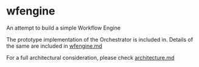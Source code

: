 # wfengine
An attempt to build a simple Workflow Engine

The prototype implementation of the Orchestrator is included in. Details of the same are included in [wfengine.md](./wfengine.md)

For a full architectural consideration, please check [architecture.md](./architecture.md)

